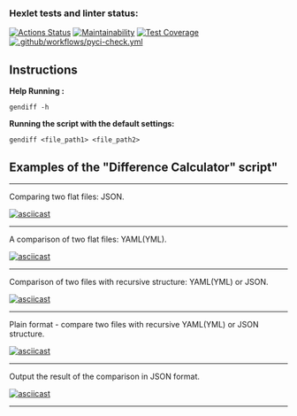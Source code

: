 ### Hexlet tests and linter status:
[![Actions Status](https://github.com/SergeiNaum/python-project-50/workflows/hexlet-check/badge.svg)](https://github.com/SergeiNaum/python-project-50/actions)
[![Maintainability](https://api.codeclimate.com/v1/badges/23a0e81a5da278e1a0b9/maintainability)](https://codeclimate.com/github/SergeiNaum/python-project-50/maintainability)
[![Test Coverage](https://api.codeclimate.com/v1/badges/23a0e81a5da278e1a0b9/test_coverage)](https://codeclimate.com/github/SergeiNaum/python-project-50/test_coverage)
[![.github/workflows/pyci-check.yml](https://github.com/SergeiNaum/python-project-50/actions/workflows/pyci-check.yml/badge.svg)](https://github.com/SergeiNaum/python-project-50/actions/workflows/pyci-check.yml)


## Instructions

**Help Running :**

`gendiff -h`

**Running the script with the default settings:** 

`gendiff <file_path1> <file_path2>`


## Examples of the "Difference Calculator" script"

---
Comparing two flat files: JSON.

[![asciicast](https://asciinema.org/a/qF07MWv0h96s1xFZ01DlfL9Fx.svg)](https://asciinema.org/a/qF07MWv0h96s1xFZ01DlfL9Fx)

---

A comparison of two flat files: YAML(YML).

[![asciicast](https://asciinema.org/a/uRMRmq8TCT4PiqOwRRgVrhkUL.svg)](https://asciinema.org/a/uRMRmq8TCT4PiqOwRRgVrhkUL)

---

Comparison of two files with recursive structure: YAML(YML) or JSON.

[![asciicast](https://asciinema.org/a/8SbxTjyUrqwYUfJss1qYtXzYG.svg)](https://asciinema.org/a/8SbxTjyUrqwYUfJss1qYtXzYG)

---

Plain  format - compare two files with recursive YAML(YML) or JSON structure.

[![asciicast](https://asciinema.org/a/9RlsUa63VMNphp8Y2LAfUNH5y.svg)](https://asciinema.org/a/9RlsUa63VMNphp8Y2LAfUNH5y)

---

Output the result of the comparison in JSON format.

[![asciicast](https://asciinema.org/a/xtEJOuUuYO83ZiBD6FUfA5ecL.svg)](https://asciinema.org/a/xtEJOuUuYO83ZiBD6FUfA5ecL)

---